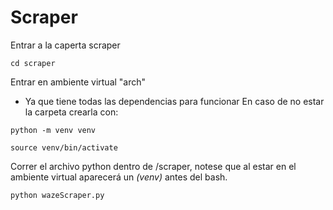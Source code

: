 # Scraper
Entrar a la caperta scraper
```
cd scraper
```
Entrar en ambiente virtual "arch"
- Ya que tiene todas las dependencias para funcionar
En caso de no estar la carpeta crearla con:
```
python -m venv venv
```
``` 
source venv/bin/activate
```
Correr el archivo python dentro de /scraper, notese que al estar en el ambiente virtual aparecerá un *(venv)* antes del bash.
```
python wazeScraper.py
```
